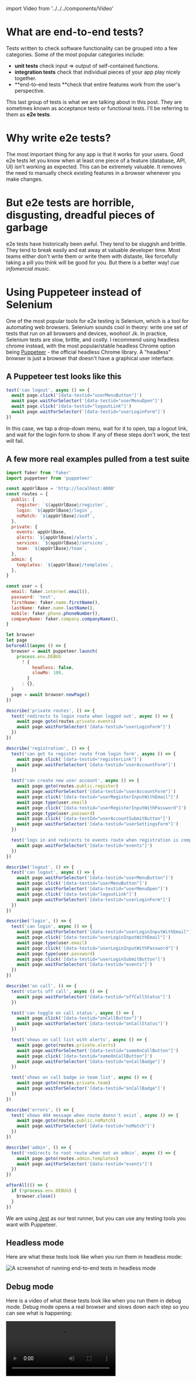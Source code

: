 import Video from '../../../components/Video'

# What are end-to-end tests?

Tests written to check software functionality can be grouped into a few categories. Some of the most popular categories include:

* **unit tests** check input => output of self-contained functions.
* **integration tests** check that individual pieces of your app play nicely together.
* **end-to-end tests **check that entire features work from the user's perspective.

This last group of tests is what we are talking about in this post. They are sometimes known as acceptance tests or functional tests. I'll be referring to them as **e2e tests**.

# Why write e2e tests?

The most important thing for any app is that it works for your users. Good e2e tests let you know when at least one piece of a feature (database, API, UI) isn't working as expected. This can be extremely valuable. It removes the need to manually check existing features in a browser whenever you make changes.

# But e2e tests are horrible, disgusting, dreadful pieces of garbage

e2e tests have historically been awful. They tend to be sluggish and brittle. They tend to break easily and eat away at valuable developer time. Most teams either don't write them or write them with distaste, like forcefully taking a pill you think will be good for you. But there is a better way! _cue infomercial music_.

# Using Puppeteer instead of Selenium

One of the most popular tools for e2e testing is Selenium, which is a tool for automating web browsers. Selenium sounds cool in theory: write one set of tests that run on all browsers and devices, woohoo! Jk. In practice, Selenium tests are slow, brittle, and costly. I recommend using headless chrome instead, with the most popular/stable headless Chrome option being [Puppeteer](https://github.com/GoogleChrome/puppeteer) - the official headless Chrome library. A "headless" browser is just a browser that doesn't have a graphical user interface.

## A Puppeteer test looks like this

```javascript
test('can logout', async () => {
  await page.click('[data-testid="userMenuButton"]')
  await page.waitForSelector('[data-testid="userMenuOpen"]')
  await page.click('[data-testid="logoutLink"]')
  await page.waitForSelector('[data-testid="userLoginForm"]')
})
```

In this case, we tap a drop-down menu, wait for it to open, tap a logout link, and wait for the login form to show. If any of these steps don't work, the test will fail.

## A few more real examples pulled from a test suite

```javascript
import faker from 'faker'
import puppeteer from 'puppeteer'

const appUrlBase = 'http://localhost:4000'
const routes = {
  public: {
    register: `${appUrlBase}/register`,
    login: `${appUrlBase}/login`,
    noMatch: `${appUrlBase}/asdf`,
  },
  private: {
    events: appUrlBase,
    alerts: `${appUrlBase}/alerts`,
    services: `${appUrlBase}/services`,
    team: `${appUrlBase}/team`,
  },
  admin: {
    templates: `${appUrlBase}/templates`,
  },
}

const user = {
  email: faker.internet.email(),
  password: 'test',
  firstName: faker.name.firstName(),
  lastName: faker.name.lastName(),
  mobile: faker.phone.phoneNumber(),
  companyName: faker.company.companyName(),
}

let browser
let page
beforeAll(async () => {
  browser = await puppeteer.launch(
    process.env.DEBUG
      ? {
          headless: false,
          slowMo: 100,
        }
      : {},
  )
  page = await browser.newPage()
})

describe('private routes', () => {
  test('redirects to login route when logged out', async () => {
    await page.goto(routes.private.events)
    await page.waitForSelector('[data-testid="userLoginForm"]')
  })
})

describe('registration', () => {
  test('can get to register route from login form', async () => {
    await page.click('[data-testid="registerLink"]')
    await page.waitForSelector('[data-testid="userAccountForm"]')
  })

  test('can create new user account', async () => {
    await page.goto(routes.public.register)
    await page.waitForSelector('[data-testid="userAccountForm"]')
    await page.click('[data-testid="userRegisterInputWithEmail"]')
    await page.type(user.email)
    await page.click('[data-testid="userRegisterInputWithPassword"]')
    await page.type(user.password)
    await page.click('[data-testId="userAccountSubmitButton"]')
    await page.waitForSelector('[data-testid="userSettingsForm"]')
  })

  test('logs in and redirects to events route when registration is complete', async () => {
    await page.waitForSelector('[data-testid="events"]')
  })
})

describe('logout', () => {
  test('can logout', async () => {
    await page.waitForSelector('[data-testid="userMenuButton"]')
    await page.click('[data-testid="userMenuButton"]')
    await page.waitForSelector('[data-testid="userMenuOpen"]')
    await page.click('[data-testid="logoutLink"]')
    await page.waitForSelector('[data-testid="userLoginForm"]')
  })
})

describe('login', () => {
  test('can login', async () => {
    await page.waitForSelector('[data-testid="userLoginInputWithEmail"]')
    await page.click('[data-testid="userLoginInputWithEmail"]')
    await page.type(user.email)
    await page.click('[data-testid="userLoginInputWithPassword"]')
    await page.type(user.password)
    await page.click('[data-testid="userLoginSubmitButton"]')
    await page.waitForSelector('[data-testid="events"]')
  })
})

describe('on call', () => {
  test('starts off call', async () => {
    await page.waitForSelector('[data-testid="offCallStatus"]')
  })

  test('can toggle on call status', async () => {
    await page.click('[data-testid="onCallButton"]')
    await page.waitForSelector('[data-testid="onCallStatus"]')
  })

  test('shows on call list with alerts', async () => {
    await page.goto(routes.private.alerts)
    await page.waitForSelector('[data-testid="someOnCallButton"]')
    await page.click('[data-testid="someOnCallButton"]')
    await page.waitForSelector('[data-testid="onCallBadge"]')
  })

  test('shows on call badge in team list', async () => {
    await page.goto(routes.private.team)
    await page.waitForSelector('[data-testid="onCallBadge"]')
  })
})

describe('errors', () => {
  test(`shows 404 message when route doesn't exist`, async () => {
    await page.goto(routes.public.noMatch)
    await page.waitForSelector('[data-testid="noMatch"]')
  })
})

describe('admin', () => {
  test('redirects to root route when not an admin', async () => {
    await page.goto(routes.admin.templates)
    await page.waitForSelector('[data-testid="events"]')
  })
})

afterAll(() => {
  if (!process.env.DEBUG) {
    browser.close()
  }
})
```

We are using [Jest](https://facebook.github.io/jest/) as our test runner, but you can use any testing tools you want with Puppeteer.

## Headless mode

Here are what these tests look like when you run them in headless mode:

![A screenshot of running end-to-end tests in headless mode](/static/puppeteer-headless-tests.png)

## Debug mode

Here is a video of what these tests look like when you run them in debug mode. Debug mode opens a real browser and slows down each step so you can see what is happening:

<Video src="/static/puppeteer-debug-tests.mp4" />

## Some of the things I really like about Puppeteer

* It's **official** from the Chrome team. This means it has a solid future. This also means it supports all modern JavaScript syntax available in Chrome (like async/await).
* Puppeteer is** headless** so it can run without a visual browser; this makes running tests faster. Additionally, tests can run in Continuous Integration without extra setup or costs.
* It has a **simple API** to do common things like typing in inputs, clicking etc.
* Puppeteer **can be used for any browser automation, **not just testing.
* It **doesn't need to know anything about your stack.** We are using Elixir and React, but we could just as well be using any other tools.

Note that Puppeteer only runs tests in Chrome. For many apps, this is enough because we only support modern browsers which have minimal inconsistencies. If your app has a lot of device or browser specific code, you may still want Selenium. For everyone else, Puppeteer makes a lot of sense. :)

# Tips for writing e2e tests

## Tip 1: Test features, not implementation

The purpose of e2e tests is to fail when you break some expected user-facing functionality. When you have a failing test it means you either broke something that should be fixed, or the feature has changed (so the test needs to be updated). If you find yourself dealing with failing tests outside these two situations it means you have brittle tests. Brittle tests check the implementation of a feature, which ties you to the implementation. Instead, I highly recommend only testing the end result of the feature (what the user expects - **the _behavior_**).

### A bad example

```javascript
test('can logout', async () => {
  await page.click('#menu div > a')
  sleep 500
})
```

This is a brittle test because it relies on implementation details (arbitrary nested elements and wait times).

### A good example

```javascript
test('can logout', async () => {
  await page.click('[data-testid="userMenuButton"]')
  await page.waitForSelector('[data-testid="userMenuOpen"]')
  await page.click('[data-testid="logoutLink"]')
  await page.waitForSelector('[data-testid="userLoginForm"]')
})
```

This test is less brittle because it uses test IDs and waits for events before proceeding.

### Test IDs

We use test IDs like this to provide interaction as a user would with key elements. We use these as a contract between implementation and user interaction. The benefit of test IDs is that we could change the underlying implementation without breaking the test. For example, we could move the _logoutLink_ test ID to a *button* tag instead of an *a* tag. Or we could switch our view rendering from Angular to React. The test would still pass because the log out feature still works.

## Tip 2: Stick to the happy path features

Even with Puppeteer, e2e tests are still slower and more brittle than unit tests. We try to use unit tests where we can, especially edge cases. Then we add e2e tests only for the "happy path" of a user. This lets us know when something breaks for the majority use case.

## Tip 3: Use async/await for asynchronous things

Using async/await is a great way to deal with chains of async events, which is most of what e2e testing is. async/await is cleaner than callback chains. And please, whatever you do, DON'T use arbitrary wait times. These tests will fail from race conditions with different network and computer speeds.

## Tip 4: Use a fake data generator like faker

Using a fake data generator like [faker](https://www.npmjs.com/package/faker) ensures that your app is flexible. It guarantees your app has the same output each time it is run with the same input. This is in contrast to using a single test account for each test run that has a bunch of state sitting around, making your tests inconsistent. For example, you can use faker like this to create a random user for each test run:

```javascript
import faker from 'faker'

const user = {
  email: faker.internet.email(),
  password: 'test',
  firstName: faker.name.firstName(),
  lastName: faker.name.lastName(),
  mobile: faker.phone.phoneNumber(),
  companyName: faker.company.companyName(),
}
```

# Summary

e2e testing has traditionally been difficult. Using headless Chrome has made e2e testing more reliable and simple. I recommend you try it out on your projects!
